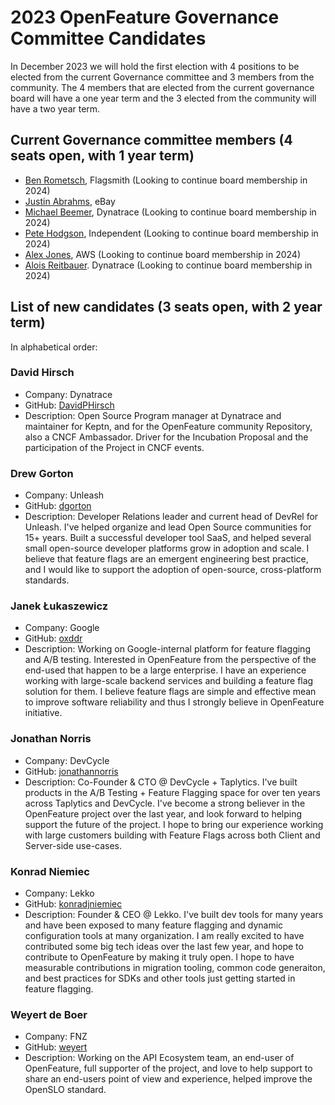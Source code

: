 # 2023 OpenFeature Governance Committee Candidates

In December 2023 we will hold the first election with 4 positions to be elected from the current Governance committee and 3 members from the community.
The 4 members that are elected from the current governance board will have a one year term and the 3 elected from the community will have a two year term.

## Current Governance committee members (4 seats open, with 1 year term)

- [Ben Rometsch](https://github.com/dabeeeenster), Flagsmith (Looking to continue board membership in 2024)
- [Justin Abrahms](https://github.com/justinabrahms), eBay
- [Michael Beemer](https://github.com/beeme1mr), Dynatrace (Looking to continue board membership in 2024)
- [Pete Hodgson](https://github.com/moredip), Independent (Looking to continue board membership in 2024)
- [Alex Jones](https://github.com/AlexsJones), AWS (Looking to continue board membership in 2024)
- [Alois Reitbauer](https://github.com/AloisReitbauer). Dynatrace (Looking to continue board membership in 2024)

## List of new candidates (3 seats open, with 2 year term)

In alphabetical order:

### David Hirsch
- Company: Dynatrace
- GitHub: [DavidPHirsch](https://github.com/DavidPHirsch)
- Description: Open Source Program manager at Dynatrace and maintainer for Keptn, and for the OpenFeature community Repository, also a CNCF Ambassador. Driver for the Incubation Proposal and the participation of the Project in CNCF events.

### Drew Gorton
- Company: Unleash
- GitHub: [dgorton](https://github.com/dgorton)
- Description: Developer Relations leader and current head of DevRel for Unleash. I've helped organize and lead Open Source communities for 15+ years. Built a successful developer tool SaaS, and helped several small open-source developer platforms grow in adoption and scale. I believe that feature flags are an emergent engineering best practice, and I would like to support the adoption of open-source, cross-platform standards.

### Janek Łukaszewicz
- Company: Google
- GitHub: [oxddr](https://github.com/oxddr)
- Description: Working on Google-internal platform for feature flagging and A/B testing. Interested in OpenFeature from the perspective of the end-used that happen to be a large enterprise. I have an experience working with large-scale backend services and building a feature flag solution for them. I believe feature flags are simple and effective mean to improve software reliability and thus I strongly believe in OpenFeature initiative.

### Jonathan Norris
- Company: DevCycle
- GitHub: [jonathannorris](https://github.com/jonathannorris)
- Description: Co-Founder & CTO @ DevCycle + Taplytics. I've built products in the A/B Testing + Feature Flagging space for over ten years across Taplytics and DevCycle. I've become a strong believer in the OpenFeature project over the last year, and look forward to helping support the future of the project. I hope to bring our experience working with large customers building with Feature Flags across both Client and Server-side use-cases.

### Konrad Niemiec
- Company: Lekko
- GitHub: [konradjniemiec](https://github.com/konradjniemiec)
- Description: Founder & CEO @ Lekko. I've built dev tools for many years and have been exposed to many feature flagging and dynamic configuration tools at many organization. I am really excited to have contributed some big tech ideas over the last few year, and hope to contribute to OpenFeature by making it truly open. I hope to have measurable contributions in migration tooling, common code generaiton, and best practices for SDKs and other tools just getting started in feature flagging.

### Weyert de Boer
- Company: FNZ
- GitHub: [weyert](https://github.com/weyert)
- Description: Working on the API Ecosystem team, an end-user of OpenFeature, full supporter of the project, and love to help support to share an end-users point of view and experience, helped improve the OpenSLO standard.

<!--
### Candidate Name
- Company: Company Name
- GitHub: [username](https://github.com/username)
- Description: Description of candidate
-->

